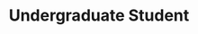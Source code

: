 ---
layout : person
name : Gregory Cunningham
categories : alumni
uniquename: gdcu
major:  Electrical Engineering 
title: Undergraduate Student 
level: undergrad
bio: "From Southfield, MI. Interests include programming and music."
---